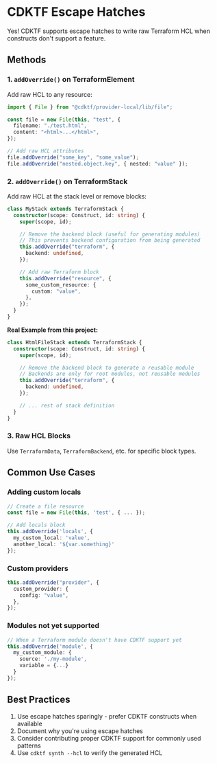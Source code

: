 # CDKTF Escape Hatches

Yes! CDKTF supports escape hatches to write raw Terraform HCL when constructs don't support a feature.

## Methods

### 1. `addOverride()` on TerraformElement

Add raw HCL to any resource:

```typescript
import { File } from "@cdktf/provider-local/lib/file";

const file = new File(this, "test", {
  filename: "./test.html",
  content: "<html>...</html>",
});

// Add raw HCL attributes
file.addOverride("some_key", "some_value");
file.addOverride("nested.object.key", { nested: "value" });
```

### 2. `addOverride()` on TerraformStack

Add raw HCL at the stack level or remove blocks:

```typescript
class MyStack extends TerraformStack {
  constructor(scope: Construct, id: string) {
    super(scope, id);

    // Remove the backend block (useful for generating modules)
    // This prevents backend configuration from being generated
    this.addOverride("terraform", {
      backend: undefined,
    });

    // Add raw Terraform block
    this.addOverride("resource", {
      some_custom_resource: {
        custom: "value",
      },
    });
  }
}
```

**Real Example from this project:**

```typescript
class HtmlFileStack extends TerraformStack {
  constructor(scope: Construct, id: string) {
    super(scope, id);

    // Remove the backend block to generate a reusable module
    // Backends are only for root modules, not reusable modules
    this.addOverride("terraform", {
      backend: undefined,
    });

    // ... rest of stack definition
  }
}
```

### 3. Raw HCL Blocks

Use `TerraformData`, `TerraformBackend`, etc. for specific block types.

## Common Use Cases

### Adding custom locals

```typescript
// Create a file resource
const file = new File(this, 'test', { ... });

// Add locals block
this.addOverride('locals', {
  my_custom_local: 'value',
  another_local: '${var.something}'
});
```

### Custom providers

```typescript
this.addOverride("provider", {
  custom_provider: {
    config: "value",
  },
});
```

### Modules not yet supported

```typescript
// When a Terraform module doesn't have CDKTF support yet
this.addOverride('module', {
  my_custom_module: {
    source: './my-module',
    variable = {...}
  }
});
```

## Best Practices

1. Use escape hatches sparingly - prefer CDKTF constructs when available
2. Document why you're using escape hatches
3. Consider contributing proper CDKTF support for commonly used patterns
4. Use `cdktf synth --hcl` to verify the generated HCL
